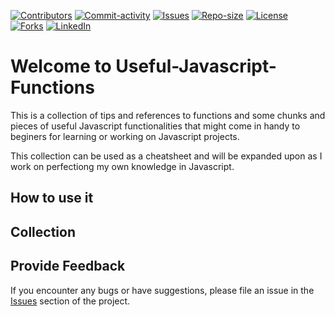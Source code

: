 [![Contributors][contributors-shield]][contributors-url]
[![Commit-activity][commit-activity-shield]][commit-activity-url]
[![Issues][issues-shield]][issues-url]
[![Repo-size][repo-size-shield]][repo-size-url]
[![License][license-shield]][license-url]  
[![Forks][forks-shield]][forks-url]
[![LinkedIn][linkedin-shield]][linkedin-url]

# Welcome to Useful-Javascript-Functions 

This is a collection of tips and references to functions and some chunks and pieces of useful Javascript functionalities that might come in handy to beginers for learning or working on Javascript projects.  

This collection can be used as a cheatsheet and will be expanded upon as I work on perfectiong my own knowledge in Javascript.

## How to use it

## Collection

## Provide Feedback

If you encounter any bugs or have suggestions, please file an issue in the
[Issues][issues-url]
section of the project.

[contributors-shield]: https://img.shields.io/github/contributors/StokicDusan/Useful-Javascript-Functions
[contributors-url]: https://github.com/StokicDusan/Useful-Javascript-Functions/graphs/contributors
[forks-shield]: https://img.shields.io/github/forks/StokicDusan/Useful-Javascript-Functions?style=social
[forks-url]: https://github.com/StokicDusan/Useful-Javascript-Functions/network/members
[issues-shield]: https://img.shields.io/github/issues/StokicDusan/Useful-Javascript-Functions
[issues-url]: https://github.com/StokicDusan/Useful-Javascript-Functions/issues
[commit-activity-shield]: https://img.shields.io/github/last-commit/StokicDusan/Useful-Javascript-Functions
[commit-activity-url]: https://github.com/StokicDusan/Useful-Javascript-Functions/graphs/commit-activity
[license-url]: https://github.com/StokicDusan/IEEE-802.3av/blob/main/LICENSE
[license-shield]: https://img.shields.io/github/license/StokicDusan/IEEE-802.3av
[repo-size-shield]: https://img.shields.io/github/repo-size/StokicDusan/Useful-Javascript-Functions
[repo-size-url]: https://img.shields.io/github/repo-size/StokicDusan/Useful-Javascript-Functions
[linkedin-shield]: https://img.shields.io/badge/LinkedIn-0077B5?style=plastice&logo=linkedin&logoColor=white
[linkedin-url]: https://linkedin.com/in/stokicdusan